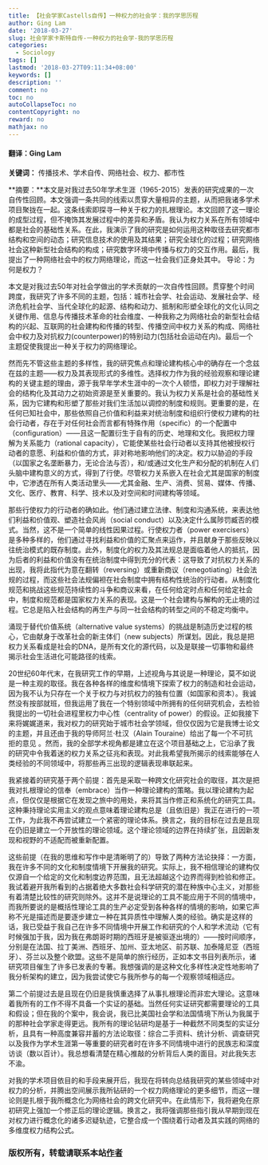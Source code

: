 ```yaml
---
title: 【社会学家Castells自传】一种权力的社会学：我的学思历程
author: Ging Lam
date: '2018-03-27'
slug: 社会学家卡斯特自传-一种权力的社会学-我的学思历程
categories:
  - Sociology
tags: []
lastmod: '2018-03-27T09:11:34+08:00'
keywords: []
description: ''
comment: no
toc: no
autoCollapseToc: no
contentCopyright: no
reward: no
mathjax: no
---
```


#### 翻译：Ging Lam

**关键词：**  传播技术、学术自传、网络社会、权力、都市性

**摘要：**本文是对我过去50年学术生涯（1965-2015）发表的研究成果的一次自传性回顾。本文强调一条共同的线索以贯穿大量相异的主题，从而把我诸多学术项目聚拢在一起。这条线索即探寻一种关于权力的扎根理论。本文回顾了这一理论的成型过程，但不掩饰其发展过程中的差异和矛盾。我认为权力关系在所有领域中都是社会的基础性关系。在此，我演示了我的研究是如何运用这种取径去研究都市结构和空间的动态；研究信息技术的使用及其结果；研究全球化的过程；研究网络社会这种新型社会结构的构成；研究数字环境中传播与权力的交互作用。最后，我提出了一种网络社会中的权力网络理论，而这一社会我们正身处其中。
导论：为何是权力？

本文是对我过去50年对社会学做出的学术贡献的一次自传性回顾。贯穿整个时间跨度，我研究了许多不同的主题，包括：城市社会学、社会运动、发展社会学、经济危机社会学、当代全球化的起源、结构和动力、抵制和形塑全球化的文化认同之关键作用、信息与传播技术革命的社会维度、一种我称之为网络社会的新型社会结构的兴起、互联网的社会建构和传播的转型、传播空间中权力关系的构成、网络社会中权力及对抗权力(counterpower)的特别动力(包括社会运动在内)。最后一个主题促使我提出一种关于权力的网络理论。

然而先不管这些主题的多样性，我的研究焦点和理论建构核心中的确存在一个念兹在兹的主题——权力及其表现形式的多维性。选择权力作为我的经验观察和理论建构的关键主题的理由，源于我早年学术生涯中的一次个人顿悟，即权力对于理解社会的结构化及其动力之初始资源是至关重要的。我认为权力关系是社会的基础性关系，因为它建构和形塑了那些对我们生活加以调控的制度和规则。更重要的是，在任何已知社会中，那些依照自己价值和利益来对统治制度和组织行使权力建构的社会行动者，存在于对任何社会而言都有特殊作用（specific）的一个配置中（configuration）——且这一配置衍生于自有的历史、地理和文化。我把权力理解为关系能力（rational capacity），它能使某些社会行动者以支持其他被授权行动者的意愿、利益和价值的方式，非对称地影响他们的决定。权力以胁迫的手段（以国家之名垄断暴力，无论合法与否），和/或通过文化生产和分配的机制在人们头脑中建构意义的方式，得到了行使。尽管权力关系嵌入在社会尤其是国家的制度中，它渗透在所有人类活动里头——尤其金融、生产、消费、贸易、媒体、传播、文化、医疗、教育、科学、技术以及对空间和时间建构等领域。

那些行使权力的行动者的确如此。他们通过建立法律、制度和沟通系统，来表达他们利益和价值观、塑造社会风尚（social conduct）以及决定什么属陟罚臧否的模式。当然，这不是一个简单的线性因果过程。行使权力者（power exercisers）是多种多样的，他们通过寻找利益和价值的汇聚点来运作，并且献身于那些反映以往统治模式的既存制度。此外，制度化的权力及其法规总是面临着他人的抵抗，因为后者的利益和价值没有在统治制度中得到充分的代表：这导致了对抗权力关系的出现，我将此指代为意在翻转（reversing）或重新商议（renegotiating）社会法规的过程，而这些社会法规偏袒在社会制度中拥有结构性统治的行动者。从制度化规范和挑战这些规范持续性的斗争和商议来看，在任何给定时点和任何给定社会中，制度和规范都是国家权力关系的表现。这是一个社会建构与解构的无止境的过程。它总是陷入社会结构的再生产与同一社会结构的转型之间的不稳定均衡中。

涌现于替代价值系统（alternative value systems）的挑战是制造历史过程的核心，它由献身于改革社会的新主体们（new subjects）所谋划。因此，我总是把权力关系看成是社会的DNA，是所有文化的源代码，以及是联接一切事物和最终揭示社会生活进化可能路径的线索。

20世纪60年代末，在我研究工作的早期，上述视角与其说是一种理论，莫不如说是一种主观的取径。我在各种各样的维度和情境下探索了权力的制造和社会运动，因为我不认为只存在一个关于权力与对抗权力的独有位置（如国家和资本）。我诚然没有按部就班，但我运用了我在一个特别领域中所拥有的任何研究机会，去检验我提出的一切社会进程里权力中心性（centrality of power）的假设。正如我接下来将娓娓道来，我对权力的研究始于城市社会学领域，但仅仅因为它是我博士论文的主题，并且还由于我的导师阿兰·杜汉（Alain Touraine）给出了每一个不可抗拒的意见 。然而，我的全部学术视角都是建立在这个项目基础之上，它沿承了我的研究中令我着迷的权力关系之征兆和表现。对此我希望我所揭示的线索能够在人类经验的不同领域中，将那些再三出现的逻辑表现串联起来。

我紧接着的研究基于两个前提：首先是采取一种跨文化研究社会的取径，其次是把我对扎根理论的信奉（embrace）当作一种理论建构的策略。我以理论建构为起点，但仅仅是根据它在发现之旅中的用处，来将其当作修正和系统化的研究工具。这种秉持理论实用主义的观点意味着理论建构总是（且依旧是）我正在进行的一项工作，为此我不再尝试建立一个紧密的理论体系。换言之，我的目标在过去是且现在仍旧是建立一个开放性的理论领域。这个理论领域的边界在持续扩张，且因新发现和视野的不适配而被重新配置。

这些前提（在我的思维和写作中是清晰明了的）导致了两种方法论抉择：一方面，我在许多不同的文化和制度情境下开展我的研究。实际上，我不相信理论的建构仅仅源自一个给定的文化和制度边界范围，且无法超越这个边界而得到检验和修正。我试着避开我所看到的占据着绝大多数社会科学研究的潜在种族中心主义，对那些有着清楚比较性的研究则除外。这并不是说理论的工具不能应用于不同的情境中，而我所要说的是概括性理论工具的生产必定受到各种各样的情境的影响，如果它声称不光是描述而是要逐步建立一种在其异质性中理解人类的经验。确实是这样的话，我已受益于我自己在许多不同情境中开展工作和研究的个人和学术流动（它有时候强加于我，因为我在弗朗哥时期的西班牙是被驱逐出境的）——按时间顺序，分别是在法国、拉丁美洲、西班牙、加州、亚太地区、前苏联、加泰隆尼亚（西班牙）、芬兰以及整个欧盟。这些不是简单的旅行经历，正如本文书目列表所示，诸研究项目催生了许多已发表的专著。我想强调的是这种文化多样性决定性地影响了我分析架构的建立，因为我尝试使它与我所参与的每一个观察领域相适应。

第二个前提过去是且现在仍旧是我慎重选择了从事扎根理论而非宏大理论。这意味着我所有的工作不得不具备一个实证的基础。当然任何实证研究都需要理论的工具和假设；但在我的个案中，我会说，我已比美国社会学和法国情境下所认为我属于的那种社会学家走得更远。我所有的理论钻研均是基于一种截然不同类型的实证分析，且具有一种高度兼容并蓄的方法论取径：综合二手资料、统计分析、调查研究以及我作为学术生涯第一等重要的研究者时在许多不同情境中进行的民族志和深度访谈（数以百计）。我总想看清楚在精心推敲的分析背后人类的面目。对此我矢志不渝。

对我的学术项目依目的和手段来展开后，我现在将转向总结我研究的某些领域中对权力的分析，并腾出空间展示我所钻研的一个权力网络理论的更多细节，而这一理论则是扎根于我所概念化为网络社会的跨文化研究中。在此情形下，我将避免在原初研究上强加一个修正后的理论逻辑。换言之，我将强调那些指引我从早期到现在对权力进行概念化的诸多迟疑轨迹，它整合成一个围绕着行动者及其实践的网络的多维度权力结构公式。

### 版权所有，转载请联系本站[作者](mailto:linj83@mail2.sysu.edu.cn)